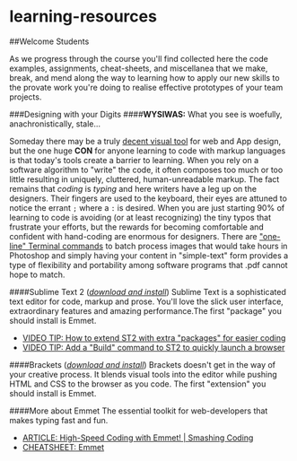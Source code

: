 learning-resources
==================
##Welcome Students

As we progress through the course you'll find collected here the code examples, assignments, cheat-sheets, and miscellanea that we make, break, and mend along the way to learning how to apply our new skills to the provate work you're doing to realise effective prototypes of your team projects.

###Designing with your Digits
####**WYSIWAS:** What you see is woefully, anachronistically, stale...

Someday there may be a truly [decent visual tool](http://macaw.co) for web and App design, but the one huge **CON** for anyone learning to code with markup languages is that today's tools create a barrier to learning. When you rely on a software algorithm to "write" the code, it often composes too much or too little resulting in uniquely, cluttered, human-unreadable markup. 
The fact remains that *coding* is *typing* and here writers have a leg up on the designers. Their fingers are used to the keyboard, their eyes are attuned to notice the errant `;` where a `:` is desired. When you are just starting 90% of learning to code is avoiding (or at least recognizing) the tiny typos that frustrate your efforts, but the rewards for becoming comfortable and confident with hand-coding are enormous for designers. 
There are ["one-line" Terminal commands](https://gist.github.com/andyhullinger) to batch process images that would take hours in Photoshop and simply having your content in "simple-text" form provides a type of flexibility and portability among software programs that .pdf cannot hope to match.

####Sublime Text 2 (*[download and install](http://www.sublimetext.com/)*)
Sublime Text is a sophisticated text editor for code, markup and prose. You'll love the slick user interface, extraordinary features and amazing performance.The first "package" you should install is Emmet.
* [VIDEO TIP: How to extend ST2 with extra "packages" for easier coding](https://www.youtube.com/watch?v=yz7d8BPmY7o&feature=youtu.be) 
* [VIDEO TIP: Add a "Build" command to ST2 to quickly launch a browser](https://www.youtube.com/watch?v=yz7d8BPmY7o&feature=youtu.be)

####Brackets (*[download and install](http://brackets.io/)*)
Brackets doesn't get in the way of your creative process. It blends visual tools into the editor while pushing HTML and CSS to the browser as you code. The first "extension" you should install is Emmet.

####More about Emmet 
The essential toolkit for web-developers that makes typing fast and fun.
* [ARTICLE: High-Speed Coding with Emmet! | Smashing Coding](http://coding.smashingmagazine.com/2013/03/26/goodbye-zen-coding-hello-emmet)
* [CHEATSHEET: Emmet](http://docs.emmet.io/cheat-sheet/)
 
 
